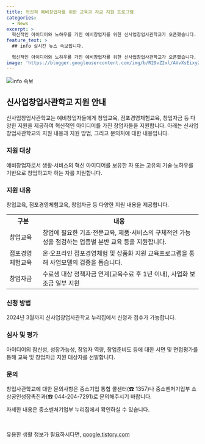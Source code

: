 ```yaml
---
title: 혁신적 예비창업자를 위한 교육과 자금 지원 프로그램
categories:
  - News
excerpt: >
  혁신적인 아이디어와 노하우를 가진 예비창업자를 위한 신사업창업사관학교가 오픈했습니다. 창업에 필요한 기초·전문교육, 점포경영체험교육, 창업자금 등이 지원됩니다. 2024년 3월까지 접수 가능하며, 선발과정에서 아이디어의 참신성, 창업자 역량, 창업준비도 등이 평가됩니다. 지원에 대한 자세한 정보는 신사업창업사관학교 홈페이지와 중소기업 통합 콜센터, 중소벤처기업부 소상공인성장촉진과에 문의하세요.
feature_text: >
  ## info 실시간 뉴스 속보입니다.

  혁신적인 아이디어와 노하우를 가진 예비창업자를 위한 신사업창업사관학교가 오픈했습니다. 창업에 필요한 기초·전문교육, 점포경영체험교육, 창업자금 등이 지원됩니다. 2024년 3월까지 접수 가능하며, 선발과정에서 아이디어의 참신성, 창업자 역량, 창업준비도 등이 평가됩니다. 지원에 대한 자세한 정보는 신사업창업사관학교 홈페이지와 중소기업 통합 콜센터, 중소벤처기업부 소상공인성장촉진과에 문의하세요.
image: 'https://blogger.googleusercontent.com/img/b/R29vZ2xl/AVvXsEixyZcFfHzMRdzZMjFBmAUKJYCLCGyLL1o632UiGVXcaFdKo_bkvkuCioo0uUKlGfBVcT3P84aROyZIXSBEx3Aw5nCQ3pTgDom1WDC4m8eifvWiAmWEEVb4x6G_l8C0QH225ldMjyaFvpxGEBGNO37VmDTDMHGhJPq73UglMfDca1-0aw/s1600/blogspot.png'
---
```


<p><img src="https://blogger.googleusercontent.com/img/b/R29vZ2xl/AVvXsEixyZcFfHzMRdzZMjFBmAUKJYCLCGyLL1o632UiGVXcaFdKo_bkvkuCioo0uUKlGfBVcT3P84aROyZIXSBEx3Aw5nCQ3pTgDom1WDC4m8eifvWiAmWEEVb4x6G_l8C0QH225ldMjyaFvpxGEBGNO37VmDTDMHGhJPq73UglMfDca1-0aw/s1600/blogspot.png" alt="info 속보" /></p>

<h2 data-ke-size="size26">신사업창업사관학교 지원 안내</h2>

<p data-ke-size="size16">신사업창업사관학교는 예비창업자들에게 창업교육, 점포경영체험교육, 창업자금 등 다양한 지원을 제공하여 혁신적인 아이디어를 가진 창업자들을 지원합니다. 아래는 신사업창업사관학교의 지원 내용과 지원 방법, 그리고 문의처에 대한 내용입니다.</p>

<h3>지원 대상</h3>

<p data-ke-size="size16">예비창업자로서 생활·서비스의 혁신 아이디어를 보유한 자 또는 고유의 기술·노하우를 기반으로 창업하고자 하는 자를 지원합니다.</p>

<h3>지원 내용</h3>

<p data-ke-size="size16">창업교육, 점포경영체험교육, 창업자금 등 다양한 지원 내용을 제공합니다.</p>

<table>
  <tr>
    <th>구분</th>
    <th>내용</th>
  </tr>
  <tr>
    <td>창업교육</td>
    <td>창업에 필요한 기초·전문교육, 제품·서비스의 구체적인 가능성을 점검하는 업종별 분반 교육 등을 지원합니다.</td>
  </tr>
  <tr>
    <td>점포경영체험교육</td>
    <td>온·오프라인 점포경영체험 및 상품화 지원 교육프로그램을 통해 사업모델의 검증을 돕습니다.</td>
  </tr>
  <tr>
    <td>창업자금</td>
    <td>수료생 대상 정책자금 연계(교육수료 후 1년 이내), 사업화 보조금 일부 지원</td>
  </tr>
</table>

<h3>신청 방법</h3>

<p data-ke-size="size16">2024년 3월까지 신사업창업사관학교 누리집에서 신청과 접수가 가능합니다.</p>

<h3>심사 및 평가</h3>

<p data-ke-size="size16">아이디어의 참신성, 성장가능성, 창업자 역량, 창업준비도 등에 대한 서면 및 면접평가를 통해 교육 및 창업자금 지원 대상자를 선발합니다.</p>

<h3>문의</h3>

<p data-ke-size="size16">창업사관학교에 대한 문의사항은 중소기업 통합 콜센터(☎ 1357)나 중소벤처기업부 소상공인성장촉진과(☎ 044-204-7291)로 문의해주시기 바랍니다.</p>

<p data-ke-size="size16">자세한 내용은 중소벤처기업부 누리집에서 확인하실 수 있습니다.</p>

<p data-ke-size="size16">&nbsp;</p>
유용한 생활 정보가 필요하시다면, <a href="https://qoogle.tistory.com" rel="dofollow">qoogle.tistory.com</a>


